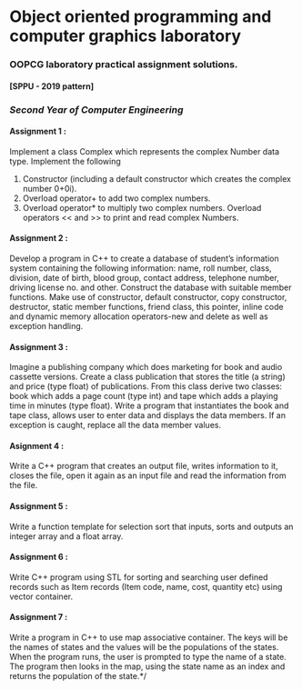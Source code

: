# Object oriented programming and computer graphics laboratory
### OOPCG laboratory practical assignment solutions.
#### [SPPU - 2019 pattern]
### *Second Year of Computer Engineering*

#### Assignment 1 : 
Implement a class Complex which represents the complex Number data type. Implement the following
1. Constructor (including a default constructor which creates the complex number 0+0i).
2. Overload operator+ to add two complex numbers.
3. Overload operator* to multiply two complex numbers.
Overload operators << and >> to print and read complex Numbers.

#### Assignment 2 :
Develop a program in C++ to create a database of student’s information system containing the following information: name, roll number, class, division, date of birth, blood group, contact address, telephone number, driving license no. and other. Construct the database with suitable member functions. Make use of constructor, default constructor, copy constructor, destructor, static member functions, friend class, this pointer, inline code and dynamic memory allocation operators-new and delete as well as exception handling.

#### Assignment 3 : 
Imagine a publishing company which does marketing for book and audio cassette versions. Create a class publication that stores the title (a string) and price (type float) of publications. From this class derive two classes: book which adds a page count (type int) and tape which adds a playing time in minutes (type float). Write a program that instantiates the book and tape class, allows user to enter data and displays the data members. If an exception is caught, replace all the data member values.

#### Asignment 4 :
Write a C++ program that creates an output file, writes information to it, closes the file, open it again as an input file and read the information from the file.

#### Assignment 5 :
Write a function template for selection sort that inputs, sorts and outputs an integer array and a float array.

#### Assignment 6 :
Write C++ program using STL for sorting and searching user defined records such as Item records (Item code, name, cost, quantity etc) using vector container.

#### Assignment 7 :
Write a program in C++ to use map associative container. The keys will be the names of states and the values will be the populations of the states. When the program runs, the user is prompted to type the name of a state. The program then looks in the map, using the state name as an index and returns the population of the state.*/
